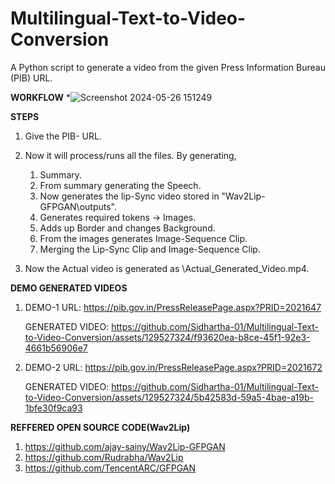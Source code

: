 # Multilingual-Text-to-Video-Conversion
A Python script to generate a video from the given Press Information Bureau (PIB) URL.

**WORKFLOW**
*![Screenshot 2024-05-26 151249](https://github.com/Sidhartha-01/Multilingual-Text-to-Video-Conversion/assets/129527324/15b55431-c17c-4350-93ec-3be8a5c9f2bb)

**STEPS**
1. Give the PIB- URL.
2. Now it will process/runs all the files.
   By generating,  
   1. Summary.
   2. From summary generating the Speech.
   3. Now generates the lip-Sync video stored in "Wav2Lip-GFPGAN\outputs".
   4. Generates required tokens -> Images.
   5. Adds up Border and changes Background.
   6. From the images generates Image-Sequence Clip.
   7. Merging the Lip-Sync Clip and Image-Sequence Clip.

3. Now the Actual video is generated as \Actual_Generated_Video.mp4.

**DEMO GENERATED VIDEOS**
1. DEMO-1
   URL: https://pib.gov.in/PressReleasePage.aspx?PRID=2021647
   
   GENERATED VIDEO:
   https://github.com/Sidhartha-01/Multilingual-Text-to-Video-Conversion/assets/129527324/f93620ea-b8ce-45f1-92e3-4661b56906e7

2. DEMO-2
   URL: https://pib.gov.in/PressReleasePage.aspx?PRID=2021672

   GENERATED VIDEO:
   https://github.com/Sidhartha-01/Multilingual-Text-to-Video-Conversion/assets/129527324/5b42583d-59a5-4bae-a19b-1bfe30f9ca93

**REFFERED OPEN SOURCE CODE(Wav2Lip)**
1. https://github.com/ajay-sainy/Wav2Lip-GFPGAN
2. https://github.com/Rudrabha/Wav2Lip
3. https://github.com/TencentARC/GFPGAN



